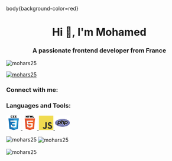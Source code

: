 
body{background-color=red}
<h1 align="center" font-size="220px" >Hi 👋, I'm Mohamed</h1>
<h3 align="center">A passionate frontend developer from France</h3>

<p align="left"> <img src="https://komarev.com/ghpvc/?username=mohars25&label=Profile%20views&color=0e75b6&style=flat" alt="mohars25" /> </p>

<p align="left"> <a href="https://github.com/ryo-ma/github-profile-trophy"><img src="https://github-profile-trophy.vercel.app/?username=mohars25" alt="mohars25" /></a> </p>

<h3 align="left">Connect with me:</h3>
<p align="left">
</p>

<h3 align="left">Languages and Tools:</h3>
<p align="left"> <a href="https://www.w3schools.com/css/" target="_blank" rel="noreferrer"> <img src="https://raw.githubusercontent.com/devicons/devicon/master/icons/css3/css3-original-wordmark.svg" alt="css3" width="40" height="40"/> </a> <a href="https://www.w3.org/html/" target="_blank" rel="noreferrer"> <img src="https://raw.githubusercontent.com/devicons/devicon/master/icons/html5/html5-original-wordmark.svg" alt="html5" width="40" height="40"/> </a> <a href="https://developer.mozilla.org/en-US/docs/Web/JavaScript" target="_blank" rel="noreferrer"> <img src="https://raw.githubusercontent.com/devicons/devicon/master/icons/javascript/javascript-original.svg" alt="javascript" width="40" height="40"/> </a> <a href="https://www.php.net" target="_blank" rel="noreferrer"> <img src="https://raw.githubusercontent.com/devicons/devicon/master/icons/php/php-original.svg" alt="php" width="40" height="40"/> </a> </p>

<p><img align="left" src="https://github-readme-stats.vercel.app/api/top-langs?username=mohars25&show_icons=true&locale=en&layout=compact" alt="mohars25" /></p>

<p>&nbsp;<img align="center" src="https://github-readme-stats.vercel.app/api?username=mohars25&show_icons=true&locale=en" alt="mohars25" /></p>

<p><img align="center" src="https://github-readme-streak-stats.herokuapp.com/?user=mohars25&" alt="mohars25" /></p>
